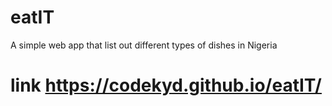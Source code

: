 # eatIT
A simple web app that list out different types of dishes in Nigeria
# link https://codekyd.github.io/eatIT/
